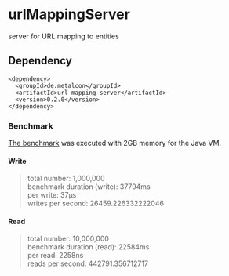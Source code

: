 # urlMappingServer

server for URL mapping to entities

## Dependency

    <dependency>
      <groupId>de.metalcon</groupId>
      <artifactId>url-mapping-server</artifactId>
      <version>0.2.0</version>
    </dependency>

### Benchmark

[The benchmark](src/test/java/de/metalcon/urlmappingserver/Benchmark.java) was executed with 2GB memory for the Java VM.

#### Write
>total number: 1,000,000  
>benchmark duration (write): 37794ms  
>per write: 37µs  
>writes per second: 26459.226332222046  

#### Read
>total number: 10,000,000  
>benchmark duration (read): 22584ms  
>per read: 2258ns  
>reads per second: 442791.356712717  
